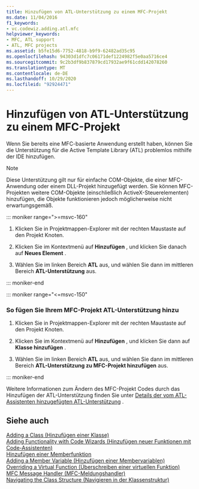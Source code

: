 ```yaml
---
title: Hinzufügen von ATL-Unterstützung zu einem MFC-Projekt
ms.date: 11/04/2016
f1_keywords:
- vc.codewiz.adding.atl.mfc
helpviewer_keywords:
- MFC, ATL support
- ATL, MFC projects
ms.assetid: b5fe15d6-7752-4818-b9f9-62482ad35c95
ms.openlocfilehash: 94303d1dfc7c06171def1224982f5e0aa5716ce4
ms.sourcegitcommit: 9c2b3df9b837879cd17932ae9f61cdd142078260
ms.translationtype: MT
ms.contentlocale: de-DE
ms.lasthandoff: 10/29/2020
ms.locfileid: "92924471"
---
```

# <a name="adding-atl-support-to-your-mfc-project"></a>Hinzufügen von ATL-Unterstützung zu einem MFC-Projekt

Wenn Sie bereits eine MFC-basierte Anwendung erstellt haben, können Sie die Unterstützung für die Active Template Library (ATL) problemlos mithilfe der IDE hinzufügen.

> [!NOTE]
> Diese Unterstützung gilt nur für einfache COM-Objekte, die einer MFC-Anwendung oder einem DLL-Projekt hinzugefügt werden. Sie können MFC-Projekten weitere COM-Objekte (einschließlich ActiveX-Steuerelementen) hinzufügen, die Objekte funktionieren jedoch möglicherweise nicht erwartungsgemäß.

::: moniker range=">=msvc-160"

1. Klicken Sie in Projektmappen-Explorer mit der rechten Maustaste auf den Projekt Knoten.

1. Klicken Sie im Kontextmenü auf **Hinzufügen** , und klicken Sie danach auf **Neues Element** .

1. Wählen Sie im linken Bereich **ATL** aus, und wählen Sie dann im mittleren Bereich **ATL-Unterstützung** aus.

::: moniker-end

::: moniker range="<=msvc-150"

### <a name="to-add-atl-support-to-your-mfc-project"></a>So fügen Sie Ihrem MFC-Projekt ATL-Unterstützung hinzu

1. Klicken Sie in Projektmappen-Explorer mit der rechten Maustaste auf den Projekt Knoten.

1. Klicken Sie im Kontextmenü auf **Hinzufügen** , und klicken Sie dann auf **Klasse hinzufügen** .

1. Wählen Sie im linken Bereich **ATL** aus, und wählen Sie dann im mittleren Bereich **ATL-Unterstützung zu MFC-Projekt hinzufügen** aus.

::: moniker-end

Weitere Informationen zum Ändern des MFC-Projekt Codes durch das Hinzufügen der ATL-Unterstützung finden Sie unter [Details der vom ATL-Assistenten hinzugefügten ATL-Unterstützung](../../mfc/reference/details-of-atl-support-added-by-the-atl-wizard.md) .

## <a name="see-also"></a>Siehe auch

[Adding a Class (Hinzufügen einer Klasse)](../../ide/adding-a-class-visual-cpp.md)<br/>
[Adding Functionality with Code Wizards (Hinzufügen neuer Funktionen mit Code-Assistenten)](../../ide/adding-functionality-with-code-wizards-cpp.md)<br/>
[Hinzufügen einer Memberfunktion](../../ide/adding-a-member-function-visual-cpp.md)<br/>
[Adding a Member Variable (Hinzufügen einer Membervariablen)](../../ide/adding-a-member-variable-visual-cpp.md)<br/>
[Overriding a Virtual Function (Überschreiben einer virtuellen Funktion)](../../ide/overriding-a-virtual-function-visual-cpp.md)<br/>
[MFC Message Handler (MFC-Meldungshandler)](../../mfc/reference/adding-an-mfc-message-handler.md)<br/>
[Navigating the Class Structure (Navigieren in der Klassenstruktur)](../../ide/navigate-code-cpp.md)
